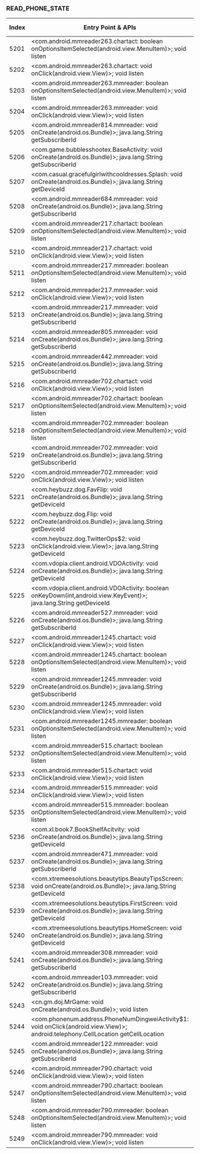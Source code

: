 ### READ_PHONE_STATE
| Index | Entry Point & APIs | Screen shot | Resource id | Label |
| ------------- | ------------- | ------------- |-------------|-------------|
| 5201 | <com.android.mmreader263.chartact: boolean onOptionsItemSelected(android.view.MenuItem)>; void listen | ![](D:\COSMOS\output\py\Drebin\VirusShare_Android_20130506\VirusShare_d50e9a2c2a6ee7bf2512a3282fcb28b8\com.android.mmreader263.chartact.png) |  | |
| 5202 | <com.android.mmreader263.chartact: void onClick(android.view.View)>; void listen | ![](D:\COSMOS\output\py\Drebin\VirusShare_Android_20130506\VirusShare_d50e9a2c2a6ee7bf2512a3282fcb28b8\com.android.mmreader263.chartact.png) |  | |
| 5203 | <com.android.mmreader263.mmreader: boolean onOptionsItemSelected(android.view.MenuItem)>; void listen | ![](D:\COSMOS\output\py\Drebin\VirusShare_Android_20130506\VirusShare_d50e9a2c2a6ee7bf2512a3282fcb28b8\com.android.mmreader263.mmreader.png) |  | |
| 5204 | <com.android.mmreader263.mmreader: void onClick(android.view.View)>; void listen | ![](D:\COSMOS\output\py\Drebin\VirusShare_Android_20130506\VirusShare_d50e9a2c2a6ee7bf2512a3282fcb28b8\com.android.mmreader263.mmreader.png) |  | |
| 5205 | <com.android.mmreader814.mmreader: void onCreate(android.os.Bundle)>; java.lang.String getSubscriberId | ![](D:\COSMOS\output\py\Drebin\VirusShare_Android_20130506\VirusShare_d5160106dbf51e5b52b473ffc4d1ddd3\com.android.mmreader814.mmreader.png) |  | |
| 5206 | <com.game.bubblesshootex.BaseActivity: void onCreate(android.os.Bundle)>; java.lang.String getSubscriberId | ![](D:\COSMOS\output\py\Drebin\VirusShare_Android_20130506\VirusShare_d5824aabbe5e44f450ba199ce77d91d4\com.game.bubblesshootex.BaseActivity.png) |  | |
| 5207 | <com.casual.gracefulgirlwithcooldresses.Splash: void onCreate(android.os.Bundle)>; java.lang.String getDeviceId | ![](D:\COSMOS\output\py\Drebin\VirusShare_Android_20130506\VirusShare_d5b6886edd63cbb583839ea49212dcbd\com.casual.gracefulgirlwithcooldresses.Splash.png) |  | |
| 5208 | <com.android.mmreader684.mmreader: void onCreate(android.os.Bundle)>; java.lang.String getSubscriberId | ![](D:\COSMOS\output\py\Drebin\VirusShare_Android_20130506\VirusShare_d5c1f94c3eeb5d499d1eeea5e28f53fc\com.android.mmreader684.mmreader.png) |  | |
| 5209 | <com.android.mmreader217.chartact: boolean onOptionsItemSelected(android.view.MenuItem)>; void listen | ![](D:\COSMOS\output\py\Drebin\VirusShare_Android_20130506\VirusShare_d5f1b53e8dcb7da0174bca251cc9fa2d\com.android.mmreader217.chartact.png) |  | |
| 5210 | <com.android.mmreader217.chartact: void onClick(android.view.View)>; void listen | ![](D:\COSMOS\output\py\Drebin\VirusShare_Android_20130506\VirusShare_d5f1b53e8dcb7da0174bca251cc9fa2d\com.android.mmreader217.chartact.png) |  | |
| 5211 | <com.android.mmreader217.mmreader: boolean onOptionsItemSelected(android.view.MenuItem)>; void listen | ![](D:\COSMOS\output\py\Drebin\VirusShare_Android_20130506\VirusShare_d5f1b53e8dcb7da0174bca251cc9fa2d\com.android.mmreader217.mmreader.png) |  | |
| 5212 | <com.android.mmreader217.mmreader: void onClick(android.view.View)>; void listen | ![](D:\COSMOS\output\py\Drebin\VirusShare_Android_20130506\VirusShare_d5f1b53e8dcb7da0174bca251cc9fa2d\com.android.mmreader217.mmreader.png) |  | |
| 5213 | <com.android.mmreader217.mmreader: void onCreate(android.os.Bundle)>; java.lang.String getSubscriberId | ![](D:\COSMOS\output\py\Drebin\VirusShare_Android_20130506\VirusShare_d5f1b53e8dcb7da0174bca251cc9fa2d\com.android.mmreader217.mmreader.png) |  | |
| 5214 | <com.android.mmreader805.mmreader: void onCreate(android.os.Bundle)>; java.lang.String getSubscriberId | ![](D:\COSMOS\output\py\Drebin\VirusShare_Android_20130506\VirusShare_d64d10b5d9eabcf166284e6f29d55c9a\com.android.mmreader805.mmreader.png) |  | |
| 5215 | <com.android.mmreader442.mmreader: void onCreate(android.os.Bundle)>; java.lang.String getSubscriberId | ![](D:\COSMOS\output\py\Drebin\VirusShare_Android_20130506\VirusShare_d66d7d6efb53aa054b2ee36fd27afffc\com.android.mmreader442.mmreader.png) |  | |
| 5216 | <com.android.mmreader702.chartact: void onClick(android.view.View)>; void listen | ![](D:\COSMOS\output\py\Drebin\VirusShare_Android_20130506\VirusShare_d66feb385a49252c2c5fc68f6963acec\com.android.mmreader702.chartact.png) |  | |
| 5217 | <com.android.mmreader702.chartact: boolean onOptionsItemSelected(android.view.MenuItem)>; void listen | ![](D:\COSMOS\output\py\Drebin\VirusShare_Android_20130506\VirusShare_d66feb385a49252c2c5fc68f6963acec\com.android.mmreader702.chartact.png) |  | |
| 5218 | <com.android.mmreader702.mmreader: boolean onOptionsItemSelected(android.view.MenuItem)>; void listen | ![](D:\COSMOS\output\py\Drebin\VirusShare_Android_20130506\VirusShare_d66feb385a49252c2c5fc68f6963acec\com.android.mmreader702.mmreader.png) |  | |
| 5219 | <com.android.mmreader702.mmreader: void onCreate(android.os.Bundle)>; java.lang.String getSubscriberId | ![](D:\COSMOS\output\py\Drebin\VirusShare_Android_20130506\VirusShare_db9ee2ce0d56f9b530888ec8bf15eecf\com.android.mmreader702.mmreader.png) |  | |
| 5220 | <com.android.mmreader702.mmreader: void onClick(android.view.View)>; void listen | ![](D:\COSMOS\output\py\Drebin\VirusShare_Android_20130506\VirusShare_d66feb385a49252c2c5fc68f6963acec\com.android.mmreader702.mmreader.png) |  | |
| 5221 | <com.heybuzz.dog.FavFlip: void onCreate(android.os.Bundle)>; java.lang.String getDeviceId | ![](D:\COSMOS\output\py\Drebin\VirusShare_Android_20130506\VirusShare_d67e2bd5e141b1c4505d003a9f511ddb\com.heybuzz.dog.FavFlip.png) |  | |
| 5222 | <com.heybuzz.dog.Flip: void onCreate(android.os.Bundle)>; java.lang.String getDeviceId | ![](D:\COSMOS\output\py\Drebin\VirusShare_Android_20130506\VirusShare_d67e2bd5e141b1c4505d003a9f511ddb\com.heybuzz.dog.Flip.png) |  | |
| 5223 | <com.heybuzz.dog.TwitterOps$2: void onClick(android.view.View)>; java.lang.String getDeviceId | ![](D:\COSMOS\output\py\Drebin\VirusShare_Android_20130506\VirusShare_d67e2bd5e141b1c4505d003a9f511ddb\com.heybuzz.dog.TwitterOps.png) |  | |
| 5224 | <com.vdopia.client.android.VDOActivity: void onCreate(android.os.Bundle)>; java.lang.String getDeviceId | ![](D:\COSMOS\output\py\Drebin\VirusShare_Android_20130506\VirusShare_d67e2bd5e141b1c4505d003a9f511ddb\com.vdopia.client.android.VDOActivity.png) |  | |
| 5225 | <com.vdopia.client.android.VDOActivity: boolean onKeyDown(int,android.view.KeyEvent)>; java.lang.String getDeviceId | ![](D:\COSMOS\output\py\Drebin\VirusShare_Android_20130506\VirusShare_d67e2bd5e141b1c4505d003a9f511ddb\com.vdopia.client.android.VDOActivity.png) |  | |
| 5226 | <com.android.mmreader527.mmreader: void onCreate(android.os.Bundle)>; java.lang.String getSubscriberId | ![](D:\COSMOS\output\py\Drebin\VirusShare_Android_20130506\VirusShare_d68e452204d6f836e6d0bc3fd4561883\com.android.mmreader527.mmreader.png) |  | |
| 5227 | <com.android.mmreader1245.chartact: void onClick(android.view.View)>; void listen | ![](D:\COSMOS\output\py\Drebin\VirusShare_Android_20130506\VirusShare_d6c1e6c59fb2a4cd3a46566264eac5a2\com.android.mmreader1245.chartact.png) |  | |
| 5228 | <com.android.mmreader1245.chartact: boolean onOptionsItemSelected(android.view.MenuItem)>; void listen | ![](D:\COSMOS\output\py\Drebin\VirusShare_Android_20130506\VirusShare_d6c1e6c59fb2a4cd3a46566264eac5a2\com.android.mmreader1245.chartact.png) |  | |
| 5229 | <com.android.mmreader1245.mmreader: void onCreate(android.os.Bundle)>; java.lang.String getSubscriberId | ![](D:\COSMOS\output\py\Drebin\VirusShare_Android_20130506\VirusShare_d6c1e6c59fb2a4cd3a46566264eac5a2\com.android.mmreader1245.mmreader.png) |  | |
| 5230 | <com.android.mmreader1245.mmreader: void onClick(android.view.View)>; void listen | ![](D:\COSMOS\output\py\Drebin\VirusShare_Android_20130506\VirusShare_d6c1e6c59fb2a4cd3a46566264eac5a2\com.android.mmreader1245.mmreader.png) |  | |
| 5231 | <com.android.mmreader1245.mmreader: boolean onOptionsItemSelected(android.view.MenuItem)>; void listen | ![](D:\COSMOS\output\py\Drebin\VirusShare_Android_20130506\VirusShare_d6c1e6c59fb2a4cd3a46566264eac5a2\com.android.mmreader1245.mmreader.png) |  | |
| 5232 | <com.android.mmreader515.chartact: boolean onOptionsItemSelected(android.view.MenuItem)>; void listen | ![](D:\COSMOS\output\py\Drebin\VirusShare_Android_20130506\VirusShare_d6f09c6b677c6755c7210fe28ea6d619\com.android.mmreader515.chartact.png) |  | |
| 5233 | <com.android.mmreader515.chartact: void onClick(android.view.View)>; void listen | ![](D:\COSMOS\output\py\Drebin\VirusShare_Android_20130506\VirusShare_d6f09c6b677c6755c7210fe28ea6d619\com.android.mmreader515.chartact.png) |  | |
| 5234 | <com.android.mmreader515.mmreader: void onClick(android.view.View)>; void listen | ![](D:\COSMOS\output\py\Drebin\VirusShare_Android_20130506\VirusShare_d6f09c6b677c6755c7210fe28ea6d619\com.android.mmreader515.mmreader.png) |  | |
| 5235 | <com.android.mmreader515.mmreader: boolean onOptionsItemSelected(android.view.MenuItem)>; void listen | ![](D:\COSMOS\output\py\Drebin\VirusShare_Android_20130506\VirusShare_d6f09c6b677c6755c7210fe28ea6d619\com.android.mmreader515.mmreader.png) |  | |
| 5236 | <com.xl.book7.BookShelfAcitvity: void onCreate(android.os.Bundle)>; java.lang.String getDeviceId | ![](D:\COSMOS\output\py\Drebin\VirusShare_Android_20130506\VirusShare_d773f025002869b6eb12e70f76ba52f2\com.xl.book7.BookShelfAcitvity.png) |  | |
| 5237 | <com.android.mmreader471.mmreader: void onCreate(android.os.Bundle)>; java.lang.String getSubscriberId | ![](D:\COSMOS\output\py\Drebin\VirusShare_Android_20130506\VirusShare_d794e81d403268adb76e3fa5ba5f5ec0\com.android.mmreader471.mmreader.png) |  | |
| 5238 | <com.xtremeesolutions.beautytips.BeautyTipsScreen: void onCreate(android.os.Bundle)>; java.lang.String getDeviceId | ![](D:\COSMOS\output\py\Drebin\VirusShare_Android_20130506\VirusShare_d7a564c500a5818f770a1020f3fab27e\com.xtremeesolutions.beautytips.BeautyTipsScreen.png) |  | |
| 5239 | <com.xtremeesolutions.beautytips.FirstScreen: void onCreate(android.os.Bundle)>; java.lang.String getDeviceId | ![](D:\COSMOS\output\py\Drebin\VirusShare_Android_20130506\VirusShare_d7a564c500a5818f770a1020f3fab27e\com.xtremeesolutions.beautytips.FirstScreen.png) |  | |
| 5240 | <com.xtremeesolutions.beautytips.HomeScreen: void onCreate(android.os.Bundle)>; java.lang.String getDeviceId | ![](D:\COSMOS\output\py\Drebin\VirusShare_Android_20130506\VirusShare_d7a564c500a5818f770a1020f3fab27e\com.xtremeesolutions.beautytips.HomeScreen.png) |  | |
| 5241 | <com.android.mmreader308.mmreader: void onCreate(android.os.Bundle)>; java.lang.String getSubscriberId | ![](D:\COSMOS\output\py\Drebin\VirusShare_Android_20130506\VirusShare_d7cafa12ca869de9c7d0242eb8abec54\com.android.mmreader308.mmreader.png) |  | |
| 5242 | <com.android.mmreader103.mmreader: void onCreate(android.os.Bundle)>; java.lang.String getSubscriberId | ![](D:\COSMOS\output\py\Drebin\VirusShare_Android_20130506\VirusShare_d8096353fa8ea30d271495a620706fd4\com.android.mmreader103.mmreader.png) |  | |
| 5243 | <cn.gm.doj.MrGame: void onCreate(android.os.Bundle)>; void listen | ![](D:\COSMOS\output\py\Drebin\VirusShare_Android_20130506\VirusShare_d81f9c00eea23e432de1c53cae15f808\cn.gm.doj.MrGame.png) |  | |
| 5244 | <com.phonenum.address.PhoneNumDingweiActivity$1: void onClick(android.view.View)>; android.telephony.CellLocation getCellLocation | ![](D:\COSMOS\output\py\Drebin\VirusShare_Android_20130506\VirusShare_d85ca3b3efdec40b090cce67591160db\com.phonenum.address.PhoneNumDingweiActivity.png) |  | |
| 5245 | <com.android.mmreader122.mmreader: void onCreate(android.os.Bundle)>; java.lang.String getSubscriberId | ![](D:\COSMOS\output\py\Drebin\VirusShare_Android_20130506\VirusShare_d87f61785438b94734c7afebd1f6d6dd\com.android.mmreader122.mmreader.png) |  | |
| 5246 | <com.android.mmreader790.chartact: void onClick(android.view.View)>; void listen | ![](D:\COSMOS\output\py\Drebin\VirusShare_Android_20130506\VirusShare_d8f6bd9712c44e65d550880c466df63e\com.android.mmreader790.chartact.png) |  | |
| 5247 | <com.android.mmreader790.chartact: boolean onOptionsItemSelected(android.view.MenuItem)>; void listen | ![](D:\COSMOS\output\py\Drebin\VirusShare_Android_20130506\VirusShare_d8f6bd9712c44e65d550880c466df63e\com.android.mmreader790.chartact.png) |  | |
| 5248 | <com.android.mmreader790.mmreader: boolean onOptionsItemSelected(android.view.MenuItem)>; void listen | ![](D:\COSMOS\output\py\Drebin\VirusShare_Android_20130506\VirusShare_d8f6bd9712c44e65d550880c466df63e\com.android.mmreader790.mmreader.png) |  | |
| 5249 | <com.android.mmreader790.mmreader: void onClick(android.view.View)>; void listen | ![](D:\COSMOS\output\py\Drebin\VirusShare_Android_20130506\VirusShare_d8f6bd9712c44e65d550880c466df63e\com.android.mmreader790.mmreader.png) |  | |
